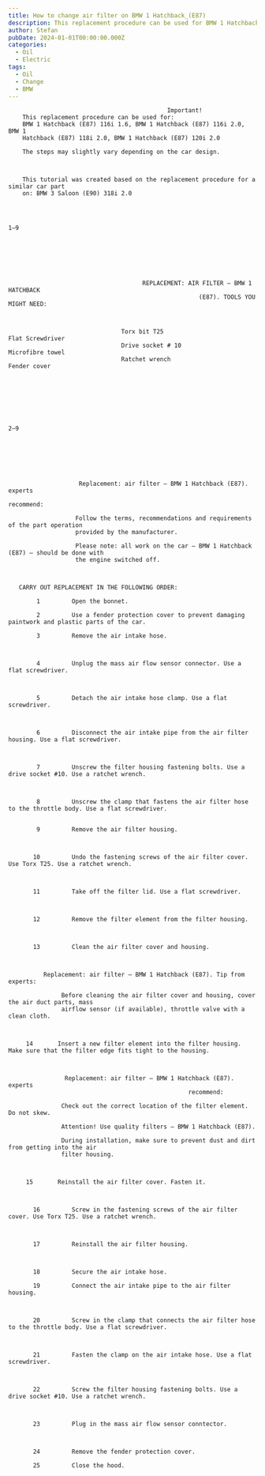 ```yaml
---
title: How to change air filter on BMW 1 Hatchback_(E87)
description: This replacement procedure can be used for BMW 1 Hatchback (E87) 116i 1.6, BMW 1 Hatchback (E87) 116i 2.0, BMW 1 Hatchback (E87) 118i 2.0, BMW 1 Hatchback (E87) 120i 2.0
author: Stefan
pubDate: 2024-01-01T00:00:00.000Z
categories:
  - Oil
  - Electric
tags:
  - Oil
  - Change
  - BMW
---
```


                                                 Important!
        This replacement procedure can be used for:
        BMW 1 Hatchback (E87) 116i 1.6, BMW 1 Hatchback (E87) 116i 2.0, BMW 1
        Hatchback (E87) 118i 2.0, BMW 1 Hatchback (E87) 120i 2.0

        The steps may slightly vary depending on the car design.



        This tutorial was created based on the replacement procedure for a similar car part
        on: BMW 3 Saloon (E90) 318i 2.0



                                                                                1–9



  



                                          REPLACEMENT: AIR FILTER – BMW 1 HATCHBACK
                                                          (E87). TOOLS YOU MIGHT NEED:



                                    Torx bit T25                                         Flat Screwdriver
                                    Drive socket # 10                                    Microfibre towel
                                    Ratchet wrench                                       Fender cover



                                                                              



                                                                                                                                              2–9



  



                        Replacement: air filter – BMW 1 Hatchback (E87).  experts
                                                                   recommend:

                       Follow the terms, recommendations and requirements of the part operation
                       provided by the manufacturer.

                       Please note: all work on the car – BMW 1 Hatchback (E87) – should be done with
                       the engine switched off.



       CARRY OUT REPLACEMENT IN THE FOLLOWING ORDER:

            1         Open the bonnet.

            2         Use a fender protection cover to prevent damaging paintwork and plastic parts of the car.

            3         Remove the air intake hose.



            4         Unplug the mass air flow sensor connector. Use a flat screwdriver.



            5         Detach the air intake hose clamp. Use a flat screwdriver.



            6         Disconnect the air intake pipe from the air filter housing. Use a flat screwdriver.



            7         Unscrew the filter housing fastening bolts. Use a drive socket #10. Use a ratchet wrench.



            8         Unscrew the clamp that fastens the air filter hose to the throttle body. Use a flat screwdriver.


            9         Remove the air filter housing.



           10         Undo the fastening screws of the air filter cover. Use Torx T25. Use a ratchet wrench.



           11         Take off the filter lid. Use a flat screwdriver.



           12         Remove the filter element from the filter housing.



           13         Clean the air filter cover and housing.



              Replacement: air filter – BMW 1 Hatchback (E87). Tip from  experts:

                   Before cleaning the air filter cover and housing, cover the air duct parts, mass
                   airflow sensor (if available), throttle valve with a clean cloth.



         14       Insert a new filter element into the filter housing. Make sure that the filter edge fits tight to the housing.



                    Replacement: air filter – BMW 1 Hatchback (E87).  experts
                                                       recommend:

                   Check out the correct location of the filter element. Do not skew.

                   Attention! Use quality filters – BMW 1 Hatchback (E87).

                   During installation, make sure to prevent dust and dirt from getting into the air
                   filter housing.



         15       Reinstall the air filter cover. Fasten it.



           16         Screw in the fastening screws of the air filter cover. Use Torx T25. Use a ratchet wrench.



           17         Reinstall the air filter housing.



           18         Secure the air intake hose.

           19         Connect the air intake pipe to the air filter housing.



           20         Screw in the clamp that connects the air filter hose to the throttle body. Use a flat screwdriver.



           21         Fasten the clamp on the air intake hose. Use a flat screwdriver.



           22         Screw the filter housing fastening bolts. Use a drive socket #10. Use a ratchet wrench.



           23         Plug in the mass air flow sensor conntector.



           24         Remove the fender protection cover.

           25         Close the hood.